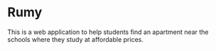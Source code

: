# Rumy
This is a web application to help students find an apartment near the schools where they study at affordable prices.
